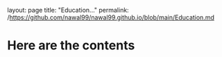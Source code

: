 layout: page
title: "Education..."
permalink: /https://github.com/nawal99/nawal99.github.io/blob/main/Education.md

# Here are the contents
